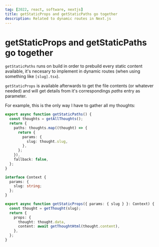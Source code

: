 ```yaml
---
tag: [2022, react, software, nextjs]
title: getStaticProps and getStaticPaths go together
description: Related to dynamic routes in Next.js
---
```


# getStaticProps and getStaticPaths go together

`getStaticPaths` runs on build in order to prebuild every static content available, it's necesary to implement in dynamic routes (when using something like `[slug].tsx`).

`getStaticProps` is available afterwards to get the file contents (or whatever needed) and will get details from it's correspondings _paths_ entry as parameter.

For example, this is the only way I have to gather all my thoughts:

```typescript
export async function getStaticPaths() {
  const thoughts = getAllThoughts();
  return {
    paths: thoughts.map((thought) => {
      return {
        params: {
          slug: thought.slug,
        },
      };
    }),
    fallback: false,
  };
}

interface Context {
  params: {
    slug: string;
  };
}

export async function getStaticProps({ params: { slug } }: Context) {
  const thought = getThought(slug);
  return {
    props: {
      thought: thought.data,
      content: await getThoughtHtml(thought.content),
    },
  };
}
```
